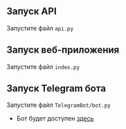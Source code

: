 ## Запуск API
Запустите файл ```api.py```

## Запуск веб-приложения
Запустите файл ```index.py```

## Запуск Telegram бота
Запустите файл ```TelegramBot/bot.py```
* Бот будет доступен <a href='t.me/for_14_project_bot'>здесь</a>
